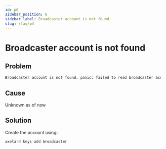 ```yaml
---
id: p6
sidebar_position: 6
sidebar_label: Broadcaster account is not found
slug: /faq/p4
---
```


# Broadcaster account is not found

## Problem 

```bash
Broadcaster account is not found. panic: failed to read broadcaster account info from keyring: The specified item could not be found in the keyring
```

## Cause
Unknown as of now

## Solution
Create the account using:
```bash
axelard keys add broadcaster
```
